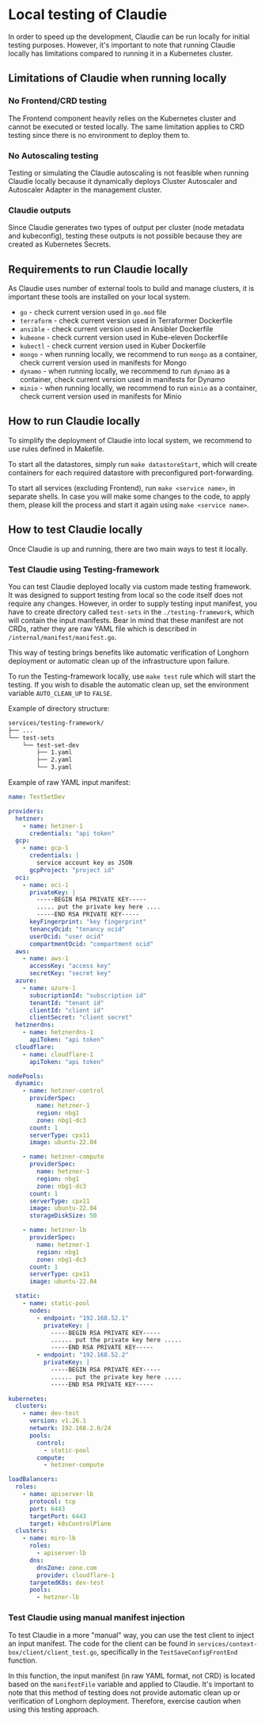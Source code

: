 # Local testing of Claudie

In order to speed up the development, Claudie can be run locally for initial testing purposes. However, it's important to note that running Claudie locally has limitations compared to running it in a Kubernetes cluster.

## Limitations of Claudie when running locally

### No Frontend/CRD testing

The Frontend component heavily relies on the Kubernetes cluster and cannot be executed or tested locally. The same limitation applies to CRD testing since there is no environment to deploy them to.

### No Autoscaling testing

Testing or simulating the Claudie autoscaling is not feasible when running Claudie locally because it dynamically deploys Cluster Autoscaler and Autoscaler Adapter in the management cluster.

### Claudie outputs

Since Claudie generates two types of output per cluster (node metadata and kubeconfig), testing these outputs is not possible because they are created as Kubernetes Secrets.

## Requirements to run Claudie locally

As Claudie uses number of external tools to build and manage clusters, it is important these tools are installed on your local system.

- `go` - check current version used in `go.mod` file
- `terraform` - check current version used in Terraformer Dockerfile
- `ansible` - check current version used in Ansibler Dockerfile
- `kubeone` - check current version used in Kube-eleven Dockerfile
- `kubectl` - check current version used in Kuber Dockerfile
- `mongo` - when running locally, we recommend to run `mongo` as a container, check current version used in manifests for Mongo
- `dynamo` - when running locally, we recommend to run `dynamo` as a container, check current version used in manifests for Dynamo
- `minio` - when running locally, we recommend to run `minio` as a container, check current version used in manifests for Minio

## How to run Claudie locally

To simplify the deployment of Claudie into local system, we recommend to use rules defined in Makefile.

To start all the datastores, simply run `make datastoreStart`, which will create containers for each required datastore with preconfigured port-forwarding.

To start all services (excluding Frontend), run `make <service name>`, in separate shells. In case you will make some changes to the code, to apply them, please kill the process and start it again using `make <service name>`.

## How to test Claudie locally

Once Claudie is up and running, there are two main ways to test it locally.

### Test Claudie using Testing-framework

You can test Claudie deployed locally via custom made testing framework. It was designed to support testing from local so the code itself does not require any changes. However, in order to supply testing input manifest, you have to create directory called `test-sets` in the `./testing-framework`, which will contain the input manifests. Bear in mind that these manifest are not CRDs, rather they are raw YAML file which is described in `/internal/manifest/manifest.go`.

This way of testing brings benefits like automatic verification of Longhorn deployment or automatic clean up of the infrastructure upon failure.

To run the Testing-framework locally, use `make test` rule which will start the testing. If you wish to disable the automatic clean up, set the environment variable `AUTO_CLEAN_UP` to `FALSE`.

Example of directory structure:

```sh
services/testing-framework/
├── ...
└── test-sets
    └── test-set-dev
        ├── 1.yaml
        ├── 2.yaml
        └── 3.yaml

```

Example of raw YAML input manifest:

```yaml
name: TestSetDev

providers:
  hetzner:
    - name: hetzner-1
      credentials: "api token"
  gcp:
    - name: gcp-1
      credentials: |
        service account key as JSON
      gcpProject: "project id"
  oci:
    - name: oci-1
      privateKey: |
        -----BEGIN RSA PRIVATE KEY-----
        ..... put the private key here ....
        -----END RSA PRIVATE KEY-----
      keyFingerprint: "key fingerprint"
      tenancyOcid: "tenancy ocid"
      userOcid: "user ocid"
      compartmentOcid: "compartment ocid"
  aws:
    - name: aws-1
      accessKey: "access key"
      secretKey: "secret key"
  azure:
    - name: azure-1
      subscriptionId: "subscription id"
      tenantId: "tenant id"
      clientId: "client id"
      clientSecret: "client secret"
  hetznerdns:
    - name: hetznerdns-1
      apiToken: "api token"
  cloudflare:
    - name: cloudflare-1
      apiToken: "api token"

nodePools:
  dynamic:
    - name: hetzner-control
      providerSpec:
        name: hetzner-1
        region: nbg1
        zone: nbg1-dc3
      count: 1
      serverType: cpx11
      image: ubuntu-22.04

    - name: hetzner-compute
      providerSpec:
        name: hetzner-1
        region: nbg1
        zone: nbg1-dc3
      count: 1
      serverType: cpx11
      image: ubuntu-22.04
      storageDiskSize: 50

    - name: hetzner-lb
      providerSpec:
        name: hetzner-1
        region: nbg1
        zone: nbg1-dc3
      count: 1
      serverType: cpx11
      image: ubuntu-22.04

  static:
    - name: static-pool
      nodes:
        - endpoint: "192.168.52.1"
          privateKey: |
            -----BEGIN RSA PRIVATE KEY-----
            ...... put the private key here .....
            -----END RSA PRIVATE KEY-----
        - endpoint: "192.168.52.2"
          privateKey: |
            -----BEGIN RSA PRIVATE KEY-----
            ...... put the private key here .....
            -----END RSA PRIVATE KEY-----

kubernetes:
  clusters:
    - name: dev-test
      version: v1.26.1
      network: 192.168.2.0/24
      pools:
        control:
          - static-pool
        compute:
          - hetzner-compute

loadBalancers:
  roles:
    - name: apiserver-lb
      protocol: tcp
      port: 6443
      targetPort: 6443
      target: k8sControlPlane
  clusters:
    - name: miro-lb
      roles:
        - apiserver-lb
      dns:
        dnsZone: zone.com
        provider: cloudflare-1
      targetedK8s: dev-test
      pools:
        - hetzner-lb
```

### Test Claudie using manual manifest injection

To test Claudie in a more "manual" way, you can use the test client to inject an input manifest. The code for the client can be found in `services/context-box/client/client_test.go`, specifically in the `TestSaveConfigFrontEnd` function.

In this function, the input manifest (in raw YAML format, not CRD) is located based on the `manifestFile` variable and applied to Claudie. It's important to note that this method of testing does not provide automatic clean up or verification of Longhorn deployment. Therefore, exercise caution when using this testing approach.
